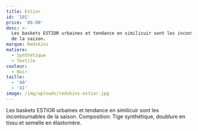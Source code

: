 ```yaml
---
title: Estior
id: '101'
price: '89.90'
desc: >-
  Les baskets ESTIOR urbaines et tendance en similicuir sont les incontournables
  de la saison. 
marque: Redskins
matiere:
  - Synthétique
  - Textile
couleur:
  - Noir
taille:
  - '40'
  - '41'
image: /img/uploads/redskins-estior.jpg
---
```

Les baskets ESTIOR urbaines et tendance en similicuir sont les incontournables de la saison. Composition: Tige synthétique, doublure en tissu et semelle en élastomère.
